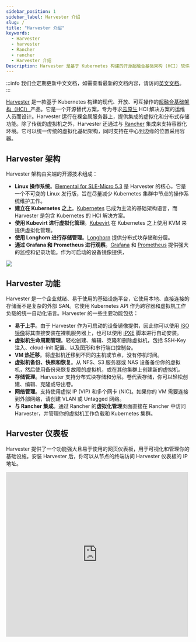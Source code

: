 ```yaml
---
sidebar_position: 1
sidebar_label: Harvester 介绍
slug: /
title: "Harvester 介绍"
keywords:
  - Harvester
  - harvester
  - Rancher
  - rancher
  - Harvester 介绍
Description: Harvester 是基于 Kubernetes 构建的开源超融合基础架构 (HCI) 软件。它是 vSphere 和 Nutanix 的开源替代方案。
---
```

:::info
我们会定期更新中文文档，如需查看最新的文档内容，请访问[英文文档](https://docs.harvesterhci.io/)。
:::

[Harvester](https://harvesterhci.io/) 是一款基于 Kubernetes 构建的现代、开放、可互操作的[超融合基础架构（HCI）](https://en.wikipedia.org/wiki/Hyper-converged_infrastructure)产品。它是一个开源替代方案，专为寻求[云原生](https://about.gitlab.com/topics/cloud-native/) HCI 解决方案的运维人员而设计。Harvester 运行在裸金属服务器上，提供集成的虚拟化和分布式存储功能。除了传统的虚拟机之外，Harvester 还通过与 [Rancher](https://ranchermanager.docs.rancher.com/integrations-in-rancher/harvester) 集成来支持容器化环境。它可以统一传统的虚拟化基础架构，同时支持在中心到边缘的位置采用容器。

## Harvester 架构

Harvester 架构由尖端的开源技术组成：
- **Linux 操作系统**。[Elemental for SLE-Micro 5.3](https://github.com/rancher/elemental-toolkit) 是 Harvester 的核心，它是一个不可变的 Linux 发行版，旨在尽量减少 Kubernetes 集群中节点的操作系统维护工作。
- **建立在 Kubernetes 之上**。[Kubernetes](https://kubernetes.io/) 已成为主流的基础架构语言，而 Harvester 是包含 Kubernetes 的 HCI 解决方案。
- **使用 Kubevirt 进行虚拟化管理**。[Kubevirt](https://kubevirt.io/) 在 Kubernetes 之上使用 KVM 来提供虚拟化管理。
- **使用 Longhorn 进行存储管理**。[Longhorn](https://longhorn.io/) 提供分布式块存储和分层。
- **通过 Grafana 和 Prometheus 进行观察**。[Grafana](https://grafana.com/) 和 [Prometheus](https://prometheus.io/) 提供强大的监控和记录功能。作为可启动的设备镜像提供，

![](/img/v1.1/architecture.svg)

## Harvester 功能

Harvester 是一个企业就绪、易于使用的基础设施平台，它使用本地、直接连接的存储而不是复杂的外部 SAN。它使用 Kubernetes API 作为跨容器和虚拟机工作负载的统一自动化语言。Harvester 的一些主要功能包括：
- **易于上手**。由于 Harvester 作为可启动的设备镜像提供，因此你可以使用 [ISO 镜像](https://github.com/harvester/harvester/releases)将其直接安装在裸机服务器上，也可以使用 [iPXE](https://docs.harvesterhci.io/dev/install/pxe-boot-install) 脚本进行自动安装。
- **虚拟机生命周期管理**。轻松创建、编辑、克隆和删除虚拟机，包括 SSH-Key 注入、cloud-init 配置、以及图形和串行端口控制台。
- **VM 热迁移**。将虚拟机迁移到不同的主机或节点，没有停机时间。
- **虚拟机备份、快照和恢复**。从 NFS、S3 服务器或 NAS 设备备份你的虚拟机，然后使用备份来恢复故障的虚拟机，或在其他集群上创建新的虚拟机。
- **存储管理**。Harvester 支持分布式块存储和分层。卷代表存储，你可以轻松创建、编辑、克隆或导出卷。
- **网络管理**。支持使用虚拟 IP (VIP) 和多个网卡 (NIC)。如果你的 VM 需要连接到外部网络，请创建 VLAN 或 Untagged 网络。
- **与 Rancher 集成**。通过 Rancher 的**虚拟化管理**页面直接在 Rancher 中访问 Harvester，并管理你的虚拟机工作负载和 Kubernetes 集群。

## Harvester 仪表板

Harvester 提供了一个功能强大且易于使用的网页仪表板，用于可视化和管理你的基础设施。安装 Harvester 后，你可以从节点的终端访问 Harvester 仪表板的 IP 地址。

<div class="text-center">
   <iframe width="99%" height="450" src="https://www.youtube.com/embed/Ngsk7m6NYf4" title="YouTube video player" frameborder="0" allow="accelerometer; autoplay; clipboard-write; encrypted-media; gyroscope; picture-in-picture" allowfullscreen></iframe>
</div>
